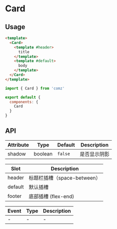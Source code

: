 # Card

## Usage

```html
<template>
  <Card>
    <template #header>
      title
    </template>
    <template #default>
      body
    </template>
  </Card>
</template>
```
```js
import { Card } from 'comz'

export default {
  components: {
    Card
  }
}
```

## API

| Attribute | Type    | Default   | Description |
|-----------|---------|-----------|-------------|
| shadow    | boolean | `false`   | 是否显示阴影  |

| Slot    | Description               |
|---------|-------------------------- |
| header  | 标题栏插槽（space-between） |
| default | 默认插槽                   |
| footer  | 底部插槽 (flex-end)        |

| Event | Type | Description |
|-------|------|-------------|
| -     | -    | -           |
